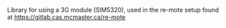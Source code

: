 Library for using a 3G module (SIM5320), used in the re-mote setup found at https://gitlab.cas.mcmaster.ca/re-mote